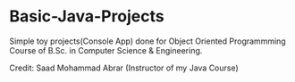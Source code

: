# Basic-Java-Projects

Simple toy projects(Console App) done for Object Oriented Programmming Course of B.Sc. in Computer Science & Engineering.

Credit: Saad Mohammad Abrar (Instructor of my Java Course)
